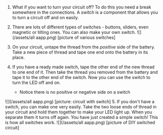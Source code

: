 1. What if you want to turn your circuit off? To do this you need a break somewhere in the connections. A _switch_ is a component that allows you to turn a circuit off and on easily.

2. There are lots of different types of switches - buttons, sliders, even magnetic or tilting ones. You can also make your own switch.
![](/assets/all aapp.png) [picture of various switches]

3. On your circuit, untape the thread from the _positive_ side of the battery. Take a new piece of thread and tape one end onto the battery in its place.

4. If you have a ready made switch, tape the other end of the new thread to one end of it. Then take the thread you removed from the battery and tape it to the other end of the switch. Now you can use the switch to turn the LED off and on.
    * Notice there is no positive or negative side on a switch

 ![](/assets/all aapp.png) [picture: circuit with switch]
5.  If you don't have a switch, you can make one very easily. Take the two loose ends of thread in your circuit and hold them together to make your LED light up. When you separate them it turns off again. You have just created a simple switch! This is how all switches work.
![](/assets/all aapp.png) [picture of DIY switched circuit]
<!-- basically connect the two ends of the conductive thread using any means -->
